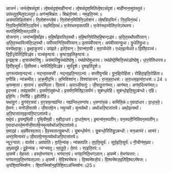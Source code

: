 

  
आजनं॑। जनं॑त्वे॒षसं॑दृशं। त्वे॒षसं॑दृशं॒माही॑नानां। त्वे॒षसं॑दृश॒मिति॑त्वे॒षऽसं॑दृशं। माही॑नाना॒मुप॑स्तुतं। उप॑स्तुत॒मितुप॑ऽस्तुतं॥ अग॑न्म॒बिभ्र॑त:। बिभ्र॑तो॒नम॑:। नम॒इति॒नम॑:॥  
अस॑मातिन्नि॒तोश॑नं। नि॒तोश॑नन्त्वे॒षं। नि॒तोश॑न॒मिति॑नि॒ऽतोश॑नं। त्वे॒षन्नि॑य॒यिनं॑। नि॒य॒यिनं॒रथं॑। नि॒य॒यिन॒मिति॑नि॒ऽय॒यिनं॑। रथ॒मिति॒रथं॑॥ भ॒जेर॑थस्य॒सत्प॑तिं। भ॒जेर॑स्थ॒स्येति॑भ॒जेऽर॑थस्य। सत्प॑ति॒मिति॒सत्ऽप॑तिं॥  
योजना॑न्। जना॑न्महि॒षाँइ॑व। म॒हि॒षाँइ॑वातित॒स्थौ। म॒हि॒षानि॒वेति॑म॒हि॒षान्ऽइ॑व। अ॒ति॒त॒स्थौपवी॑रवान्। अ॒ति॒त॒स्थावित्य॑ति॒ऽत॒स्थौ। पवी॑रवानिति॒पवी॑रवान्॥ उ॒ताप॑वीरवान्। अप॑वीरवान्यु॒धा। यु॒धेति॑यु॒धा॥  
यस्ये॑क्ष्वा॒कु:। इ॒क्ष्वा॒कुरुप॑। उप॑व्र॒ते। व्र॒तेरे॒वान्। रे॒वान्म॑रा॒यी। म॒रा॒य्येधे॑ते। एध॑त॒इत्येध॑ते॥ दि॒वी॑व॒पञ्च॑। दि॒वी॒३॒॑वेति॑दि॒विऽइ॑व। पञ्च॑कृ॒ष्टय॑:। कृ॒ष्टय॒इति॑कृ॒ष्टय॑:॥  
इ॒न्द्र॑क्ष॒त्रा। क्ष॒त्रास॑मातिषु। अस॑मातिषु॒रथ॑प्रोष्ठेषु। रथ॑प्रोष्ठेषुधारय। रथ॑प्रोष्ठे॒ष्विति॒रथ॑ऽप्रोष्ठेषु। धा॒र॒येति॑धारय॥ दि॒वी॑व॒सूर्यं॑। दि॒वीवमा॑। मावेति॑दि॒विऽइ॑व। सूर्यं॑दृ॒शे। दृ॒शइति॑दृ॒शे॥  
अ॒गस्त्य॑स्य॒नद्भ्य॑:। नद्भ्य॒स्सप्ती॑। नद्भ्य॒इति॒नत्ऽभ्य॑:। सप्ती॑युनक्षि। यु॒न॒क्षि॒रोहि॑ता। रोहि॑ता॒इति॒रोहि॑ता॥ प॒णीन्नि। न्य॑क्रमीत्। अ॒क्र॒मी॒द॒भि। अ॒भिविश्वा॑न्। विश्वा॑न्राजन्। रा॒ज॒न्न॒रा॒धस॑:। अ॒रा॒धस॒इत्य॑रा॒धस॑:॥ 24 ॥  
अ॒यम्मा॒ता। मा॒तायं। अ॒यम्पि॒ता। पि॒तायं। अ॒यञ्जी॒वातु॑:। जी॒वातु॒राग॑मत्। आग॑मत्। अग॑म॒दित्यग॑मत्॥ इ॒दन्तव॑। तव॑प्र॒सर्प॑णं। प्र॒सर्प॑णं॒सुब॑न्धो। प्र॒सर्प॑ण॒मिति॑प्र॒ऽसर्प॑णं। सुब॑न्ध॒वेहि॑। सुब॑न्धो॒इति॒सुऽब॑न्धो। एहि॑। इहि॒नि:। निरी॑हि। इ॒हीती॑हि॥  
यथा॑यु॒गं। यु॒गंव॑र॒त्रया॑। व॒र॒त्रया॒नह्य॑न्ति। नह्य॑न्तिध॒रुणा॑य। ध॒रुणा॑य॒कं। कमिति॒कं॥ ए॒वादा॑धार। दा॒धा॒र॒ते॒। ते॒मन॑:। मनो॑जी॒वात॑वे। जी॒वात॑वे॒न। नमृ॒त्यवे॑। मृ॒त्यवेथो॑। अथो॑अरि॒ष्टता॑तये। अथो॒इत्यथो॑। अ॒रि॒ष्टता॑तय॒इत्य॑रि॒ष्टऽता॑तये॥  
यथे॒यं। इ॒यम्पृ॑थि॒वी। पृ॒थि॒वीम॒ही। म॒हीदा॒धार॑। दा॒धारे॒मान्। इ॒मान्व॑न॒स्पती॑न्। वन॒स्पती॒निति॑वन॒स्पती॑न्॥ ए॒वादा॑धारते॒मनो॑जी॒वात॑वे॒नमृ॒त्यवेथो॑अरि॒ष्टता॑तये॥  
य॒माद॒हं। अ॒हंवै॑वस्व॒तात्। वै॒व॒स्वतात्सु॒बन्धो॑:। सु॒बन्धो॒र्मन॑:। सु॒बन्धो॒रिति॑सु॒ऽबन्धो॑:। मन॒आभ॑रं। आभ॑रं। अभ॑र॒मित्यभ॑रं॥ जी॒वात॑वे॒नमृ॒त्यवेथो॑अरि॒ष्टता॑तये॥  
न्यू१॒॑ग्वात॑:। वातोव॑। अव॑वाति। वा॒ति॒न्य॑क्। न्य॑क्तपति। त॒प॒ति॒सूर्य॑:। सूर्य॒इति॒सूर्य॑:॥ नी॒चीन॑म॒घ्न्या। अ॒घ्न्यादु॑हे। दु॒हे॒न्य॑क्। न्य॑ग्भवतु। भ॒व॒तु॒ते॒। ते॒रप॑:। रप॒इति॒रप॑:॥  
अ॒यम्मे॑। मे॒हस्त॑:। हस्तो॒भग॑वान्। भग॑वान॒यं। भग॑वा॒निति॒भग॑ऽवान्। अ॒यम्मे॑। मे॒भग॑वत्तर:। भग॑वत्तर॒इति॒भग॑वत्ऽतर:॥ अ॒यम्मे॑। मे॒वि॒श्वभे॑षज:। वि॒श्वभे॑षजो॒यं। वि॒श्वभे॑षज॒इति॑वि॒श्वऽभे॑षज:। अ॒यंशि॒वाभि॑मर्शन:। शि॒वाभि॑मर्शन॒इति॑शि॒वऽअ॑भिमर्शन:॥25॥  

